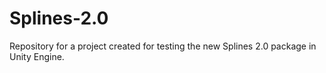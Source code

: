 # Splines-2.0
Repository for a project created for testing the new Splines 2.0 package in Unity Engine.
